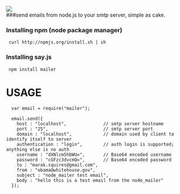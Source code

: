 <img src = "http://imgur.com/5Ol90.png"/><br/>
###send emails from node.js to your smtp server, simple as cake.

### Installing npm (node package manager)

     curl http://npmjs.org/install.sh | sh

### Installing say.js

     npm install mailer

# USAGE
      var email = require("mailer");

      email.send({
        host : "localhost",              // smtp server hostname
        port : "25",                     // smtp server port
        domain : "localhost",            // domain used by client to identify itself to server
        authentication : "login",        // auth login is supported; anything else is no auth
        username : "dXNlcm5hbWU=",       // Base64 encoded username
        password : "cGFzc3dvcmQ=",       // Base64 encoded password
        to : "marak.squires@gmail.com",
        from : "obama@whitehouse.gov",
        subject : "node_mailer test email",
        body : "hello this is a test email from the node_mailer"
      });
